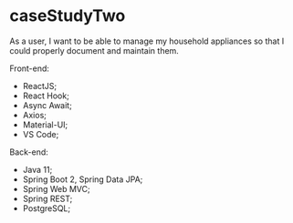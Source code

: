 # caseStudyTwo
As a user, I want to be able to manage my household appliances so that I could properly document and maintain them.

Front-end:
- ReactJS;
- React Hook;
- Async Await;
- Axios;
- Material-UI;
- VS Code;

Back-end:
- Java 11;
- Spring Boot 2, Spring Data JPA;
- Spring Web MVC;
- Spring REST;
- PostgreSQL;
